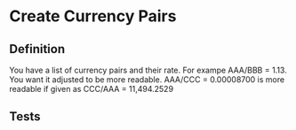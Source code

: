 # Create Currency Pairs

## Definition

You have a list of currency pairs and their rate. For exampe AAA/BBB = 1.13.  
You want it adjusted to be more readable. AAA/CCC = 0.00008700 is more readable if given as CCC/AAA = 11,494.2529


## Tests

